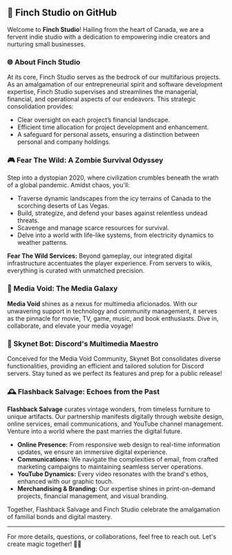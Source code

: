 ## 🍁 Finch Studio on GitHub

Welcome to **Finch Studio**! Hailing from the heart of Canada, we are a fervent indie studio with a dedication to empowering indie creators and nurturing small businesses.

### 🌐 About Finch Studio

At its core, Finch Studio serves as the bedrock of our multifarious projects. As an amalgamation of our entrepreneurial spirit and software development expertise, Finch Studio supervises and streamlines the managerial, financial, and operational aspects of our endeavors. This strategic consolidation provides:

- Clear oversight on each project’s financial landscape.
- Efficient time allocation for project development and enhancement.
- A safeguard for personal assets, ensuring a distinction between personal and company holdings.

### 🎮 Fear The Wild: A Zombie Survival Odyssey

Step into a dystopian 2020, where civilization crumbles beneath the wrath of a global pandemic. Amidst chaos, you'll:

- Traverse dynamic landscapes from the icy terrains of Canada to the scorching deserts of Las Vegas.
- Build, strategize, and defend your bases against relentless undead threats.
- Scavenge and manage scarce resources for survival.
- Delve into a world with life-like systems, from electricity dynamics to weather patterns.

**Fear The Wild Services:** Beyond gameplay, our integrated digital infrastructure accentuates the player experience. From servers to wikis, everything is curated with unmatched precision.

### 🌌 Media Void: The Media Galaxy

**Media Void** shines as a nexus for multimedia aficionados. With our unwavering support in technology and community management, it serves as the pinnacle for movie, TV, game, music, and book enthusiasts. Dive in, collaborate, and elevate your media voyage!

### 🤖 Skynet Bot: Discord's Multimedia Maestro

Conceived for the Media Void Community, Skynet Bot consolidates diverse functionalities, providing an efficient and tailored solution for Discord servers. Stay tuned as we perfect its features and prep for a public release!

### 🕰️ Flashback Salvage: Echoes from the Past

**Flashback Salvage** curates vintage wonders, from timeless furniture to unique artifacts. Our partnership manifests digitally through website design, online services, email communications, and YouTube channel management. Venture into a world where the past marries the digital future.

- **Online Presence:** From responsive web design to real-time information updates, we ensure an immersive digital experience.
- **Communications:** We navigate the complexities of email, from crafted marketing campaigns to maintaining seamless server operations.
- **YouTube Dynamics:** Every video resonates with the brand's ethos, enhanced with our graphic touch.
- **Merchandising & Branding:** Our expertise shines in print-on-demand projects, financial management, and visual branding.

Together, Flashback Salvage and Finch Studio celebrate the amalgamation of familial bonds and digital mastery.

---

For more details, questions, or collaborations, feel free to reach out. Let's create magic together! 🚀🍁
